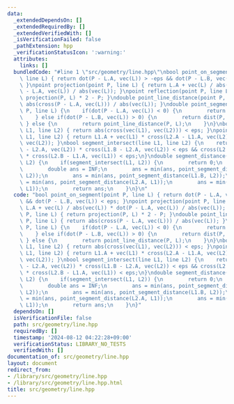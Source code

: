 ```yaml
---
data:
  _extendedDependsOn: []
  _extendedRequiredBy: []
  _extendedVerifiedWith: []
  _isVerificationFailed: false
  _pathExtension: hpp
  _verificationStatusIcon: ':warning:'
  attributes:
    links: []
  bundledCode: "#line 1 \"src/geometry/line.hpp\"\nbool point_on_segment(point P,\
    \ line L) { return dot(P - L.A, vec(L)) > -eps && dot(P - L.B, vec(L)) < eps;\
    \ }\npoint projection(point P, line L) { return L.A + vec(L) / abs(vec(L)) * dot(P\
    \ - L.A, vec(L)) / abs(vec(L)); }\npoint reflection(point P, line L) { return\
    \ projection(P, L) * 2 - P; }\ndouble point_line_distance(point P, line L) { return\
    \ abs(cross(P - L.A, vec(L))) / abs(vec(L)); }\ndouble point_segment_distance(point\
    \ P, line L) {\n    if(dot(P - L.A, vec(L)) < 0) {\n        return dist(P, L.A);\n\
    \    } else if(dot(P - L.B, vec(L)) > 0) {\n        return dist(P, L.B);\n   \
    \ } else {\n        return point_line_distance(P, L);\n    }\n}\nbool is_parallel(line\
    \ L1, line L2) { return abs(cross(vec(L1), vec(L2))) < eps; }\npoint line_intersection(line\
    \ L1, line L2) { return L1.A + vec(L1) * cross(L2.A - L1.A, vec(L2)) / cross(vec(L1),\
    \ vec(L2)); }\nbool segment_intersect(line L1, line L2) {\n    return cross(L1.A\
    \ - L2.A, vec(L2)) * cross(L1.B - L2.A, vec(L2)) < eps && cross(L2.A - L1.A, vec(L1))\
    \ * cross(L2.B - L1.A, vec(L1)) < eps;\n}\ndouble segment_distance(line L1, line\
    \ L2) {\n    if(segment_intersect(L1, L2)) {\n        return 0;\n    } else {\n\
    \        double ans = INF;\n        ans = min(ans, point_segment_distance(L1.A,\
    \ L2));\n        ans = min(ans, point_segment_distance(L1.B, L2));\n        ans\
    \ = min(ans, point_segment_distance(L2.A, L1));\n        ans = min(ans, point_segment_distance(L2.B,\
    \ L1));\n        return ans;\n    }\n}\n"
  code: "bool point_on_segment(point P, line L) { return dot(P - L.A, vec(L)) > -eps\
    \ && dot(P - L.B, vec(L)) < eps; }\npoint projection(point P, line L) { return\
    \ L.A + vec(L) / abs(vec(L)) * dot(P - L.A, vec(L)) / abs(vec(L)); }\npoint reflection(point\
    \ P, line L) { return projection(P, L) * 2 - P; }\ndouble point_line_distance(point\
    \ P, line L) { return abs(cross(P - L.A, vec(L))) / abs(vec(L)); }\ndouble point_segment_distance(point\
    \ P, line L) {\n    if(dot(P - L.A, vec(L)) < 0) {\n        return dist(P, L.A);\n\
    \    } else if(dot(P - L.B, vec(L)) > 0) {\n        return dist(P, L.B);\n   \
    \ } else {\n        return point_line_distance(P, L);\n    }\n}\nbool is_parallel(line\
    \ L1, line L2) { return abs(cross(vec(L1), vec(L2))) < eps; }\npoint line_intersection(line\
    \ L1, line L2) { return L1.A + vec(L1) * cross(L2.A - L1.A, vec(L2)) / cross(vec(L1),\
    \ vec(L2)); }\nbool segment_intersect(line L1, line L2) {\n    return cross(L1.A\
    \ - L2.A, vec(L2)) * cross(L1.B - L2.A, vec(L2)) < eps && cross(L2.A - L1.A, vec(L1))\
    \ * cross(L2.B - L1.A, vec(L1)) < eps;\n}\ndouble segment_distance(line L1, line\
    \ L2) {\n    if(segment_intersect(L1, L2)) {\n        return 0;\n    } else {\n\
    \        double ans = INF;\n        ans = min(ans, point_segment_distance(L1.A,\
    \ L2));\n        ans = min(ans, point_segment_distance(L1.B, L2));\n        ans\
    \ = min(ans, point_segment_distance(L2.A, L1));\n        ans = min(ans, point_segment_distance(L2.B,\
    \ L1));\n        return ans;\n    }\n}"
  dependsOn: []
  isVerificationFile: false
  path: src/geometry/line.hpp
  requiredBy: []
  timestamp: '2024-08-12 04:22:28+09:00'
  verificationStatus: LIBRARY_NO_TESTS
  verifiedWith: []
documentation_of: src/geometry/line.hpp
layout: document
redirect_from:
- /library/src/geometry/line.hpp
- /library/src/geometry/line.hpp.html
title: src/geometry/line.hpp
---
```

